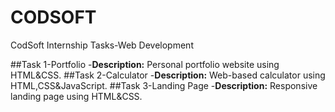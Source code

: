 # CODSOFT
CodSoft Internship Tasks-Web Development

##Task 1-Portfolio
-**Description:** Personal portfolio website using HTML&CSS.
##Task 2-Calculator
-**Description:** Web-based calculator using HTML,CSS&JavaScript.
##Task 3-Landing Page
-**Description:** Responsive landing page using HTML&CSS.

